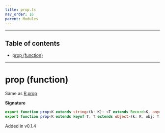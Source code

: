 ```yaml
---
title: prop.ts
nav_order: 16
parent: Modules
---
```


---

<h2 class="text-delta">Table of contents</h2>

- [prop (function)](#prop-function)

---

# prop (function)

Same as [R.prop](https://ramdajs.com/docs/#prop)

**Signature**

```ts
export function prop<K extends string>(k: K): <T extends Record<K, any>>(obj: T) => T[K];
export function prop<K extends keyof T, T extends object>(k: K, obj: T): T[K]; { ... }
```

Added in v0.1.4
